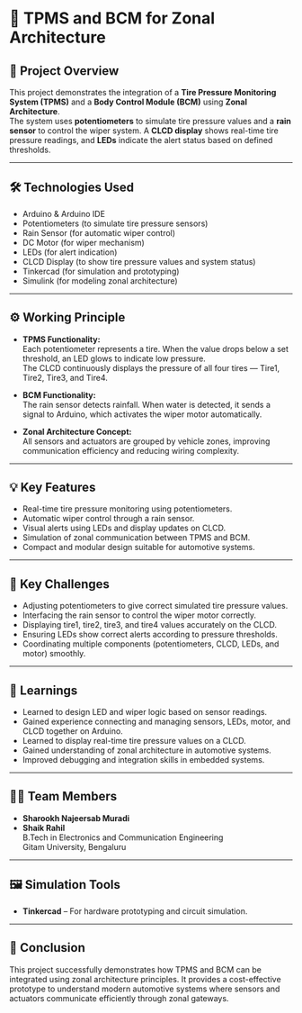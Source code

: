 # 🚗 TPMS and BCM for Zonal Architecture

## 📘 Project Overview
This project demonstrates the integration of a **Tire Pressure Monitoring System (TPMS)** and a **Body Control Module (BCM)** using **Zonal Architecture**.  
The system uses **potentiometers** to simulate tire pressure values and a **rain sensor** to control the wiper system. A **CLCD display** shows real-time tire pressure readings, and **LEDs** indicate the alert status based on defined thresholds.

---

## 🛠️ Technologies Used
- Arduino & Arduino IDE  
- Potentiometers (to simulate tire pressure sensors)  
- Rain Sensor (for automatic wiper control)  
- DC Motor (for wiper mechanism)  
- LEDs (for alert indication)  
- CLCD Display (to show tire pressure values and system status)  
- Tinkercad (for simulation and prototyping)  
- Simulink (for modeling zonal architecture)

---

## ⚙️ Working Principle
- **TPMS Functionality:**  
  Each potentiometer represents a tire. When the value drops below a set threshold, an LED glows to indicate low pressure.  
  The CLCD continuously displays the pressure of all four tires — Tire1, Tire2, Tire3, and Tire4.

- **BCM Functionality:**  
  The rain sensor detects rainfall. When water is detected, it sends a signal to Arduino, which activates the wiper motor automatically.

- **Zonal Architecture Concept:**  
  All sensors and actuators are grouped by vehicle zones, improving communication efficiency and reducing wiring complexity.

---

## 💡 Key Features
- Real-time tire pressure monitoring using potentiometers.  
- Automatic wiper control through a rain sensor.  
- Visual alerts using LEDs and display updates on CLCD.  
- Simulation of zonal communication between TPMS and BCM.  
- Compact and modular design suitable for automotive systems.

---

## 🚧 Key Challenges
- Adjusting potentiometers to give correct simulated tire pressure values.  
- Interfacing the rain sensor to control the wiper motor correctly.  
- Displaying tire1, tire2, tire3, and tire4 values accurately on the CLCD.  
- Ensuring LEDs show correct alerts according to pressure thresholds.  
- Coordinating multiple components (potentiometers, CLCD, LEDs, and motor) smoothly.  

---

## 🎯 Learnings
- Learned to design LED and wiper logic based on sensor readings.  
- Gained experience connecting and managing sensors, LEDs, motor, and CLCD together on Arduino.  
- Learned to display real-time tire pressure values on a CLCD.  
- Gained understanding of zonal architecture in automotive systems.  
- Improved debugging and integration skills in embedded systems.  

---

## 👨‍💻 Team Members
- **Sharookh Najeersab Muradi**
- **Shaik Rahil**  
  B.Tech in Electronics and Communication Engineering  
  Gitam University, Bengaluru  

---

## 🖼️ Simulation Tools
- **Tinkercad** – For hardware prototyping and circuit simulation.  
---

## 🧠 Conclusion
This project successfully demonstrates how TPMS and BCM can be integrated using zonal architecture principles. It provides a cost-effective prototype to understand modern automotive systems where sensors and actuators communicate efficiently through zonal gateways.
